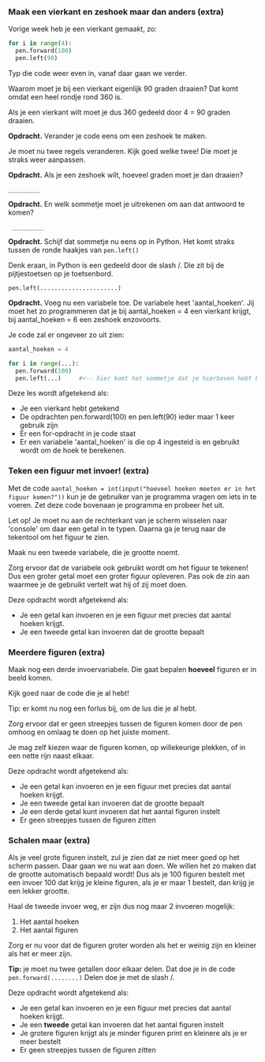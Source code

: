 

### Maak een vierkant en zeshoek maar dan anders (extra)

Vorige week heb je een vierkant gemaakt, zo:

```python
for i in range(4):
  pen.forward(100)
  pen.left(90)
```

Typ die code weer even in, vanaf daar gaan we verder.

Waarom moet je bij een vierkant eigenlijk 90 graden draaien? Dat komt omdat een heel rondje rond 360 is.

Als je een vierkant wilt moet je dus 360 gedeeld door 4 = 90 graden draaien.

**Opdracht.** Verander je code eens om een zeshoek te maken.

Je moet nu twee regels veranderen. Kijk goed welke twee! Die moet je straks weer aanpassen.



**Opdracht.** Als je een zeshoek wilt, hoeveel graden moet je dan draaien?

```_________```


**Opdracht.** En welk sommetje moet je uitrekenen om aan dat antwoord te komen?

``` _________```



**Opdracht.** Schijf dat sommetje nu eens op in Python. Het komt straks tussen de ronde haakjes van ```pen.left()```

Denk eraan, in Python is een gedeeld door de slash /. Die zit bij de pijtjestoetsen op je toetsenbord.

```pen.left(......................)```



**Opdracht.** Voeg nu een variabele toe. De variabele heet 'aantal_hoeken'. Jij moet het zo programmeren dat je bij aantal_hoeken = 4 een vierkant krijgt, bij aantal_hoeken = 6 een zeshoek enzovoorts.

Je code zal er ongeveer zo uit zien:

```python
aantal_hoeken = 4

for i in range(...):
  pen.forward(100)
  pen.left(...)     #<-- hier komt het sommetje dat je hierboven hebt bedacht.
```

Deze les wordt afgetekend als:

- Je een vierkant hebt getekend
- De opdrachten pen.forward(100) en pen.left(90) ieder maar 1 keer gebruik zijn
- Er een for-opdracht in je code staat
- Er een variabele 'aantal_hoeken' is die op 4 ingesteld is en gebruikt wordt om de hoek te berekenen.

 <div style="page-break-after: always;"></div>

### Teken een figuur met invoer! (extra)

Met de code ```aantal_hoeken = int(input("hoeveel hoeken moeten er in het figuur komen?"))``` kun je de gebruiker van je programma vragen om iets in te voeren. Zet deze code bovenaan je programma en probeer het uit.

Let op! Je moet nu aan de rechterkant van je scherm wisselen naar 'console' om daar een getal in te typen. Daarna ga je terug naar de tekentool om het figuur te zien.

Maak nu een tweede variabele, die je grootte noemt.

 Zorg ervoor dat de variabele ook gebruikt wordt om het figuur te tekenen! Dus een groter getal moet een groter figuur opleveren. Pas ook de zin aan waarmee je de gebruikt vertelt wat hij of zij moet doen.

Deze opdracht wordt afgetekend als:

- Je een getal kan invoeren en je een figuur met precies dat aantal hoeken krijgt.
- Je een tweede getal kan invoeren dat de grootte bepaalt

 <div style="page-break-after: always;"></div>

### Meerdere figuren (extra)

Maak nog een derde invoervariabele.  Die gaat bepalen **hoeveel** figuren er in beeld komen.

Kijk goed naar de code die je al hebt!

Tip: er komt nu nog een forlus bij, om de lus die je al hebt.

Zorg ervoor dat er geen streepjes tussen de figuren komen door de pen omhoog en omlaag te doen op het juiste moment.

Je mag zelf kiezen waar de figuren komen, op willekeurige plekken, of in een nette rijn naast elkaar.

Deze opdracht wordt afgetekend als:

- Je een getal kan invoeren en je een figuur met precies dat aantal hoeken krijgt.
- Je een tweede getal kan invoeren dat de grootte bepaalt
- Je een derde getal kunt invoeren dat het aantal figuren instelt
- Er geen streepjes tussen de figuren zitten

 <div style="page-break-after: always;"></div>

### Schalen maar (extra)

Als je veel grote figuren instelt, zul je zien dat ze niet meer goed op het scherm passen. Daar gaan we nu wat aan doen. We willen het zo maken dat de grootte automatisch bepaald wordt! Dus als je 100 figuren bestelt met een invoer 100 dat krijg je kleine figuren, als je er maar 1 bestelt, dan krijg je een lekker grootte.

Haal de tweede invoer weg, er zijn dus nog maar 2 invoeren mogelijk:

1) Het aantal hoeken
2) Het aantal figuren

Zorg er nu voor dat de figuren groter worden als het er weinig zijn en kleiner als het er meer zijn.

**Tip:** je moet nu twee getallen door elkaar delen. Dat doe je in de code ```pen.forward(........)``` Delen doe je met de slash /.




Deze opdracht wordt afgetekend als:

- Je een getal kan invoeren en je een figuur met precies dat aantal hoeken krijgt.
- Je een **tweede** getal kan invoeren dat het aantal figuren instelt
- Je grotere figuren krijgt als je minder figuren print en kleinere als je er meer bestelt
- Er geen streepjes tussen de figuren zitten

 <div style="page-break-after: always;"></div>
